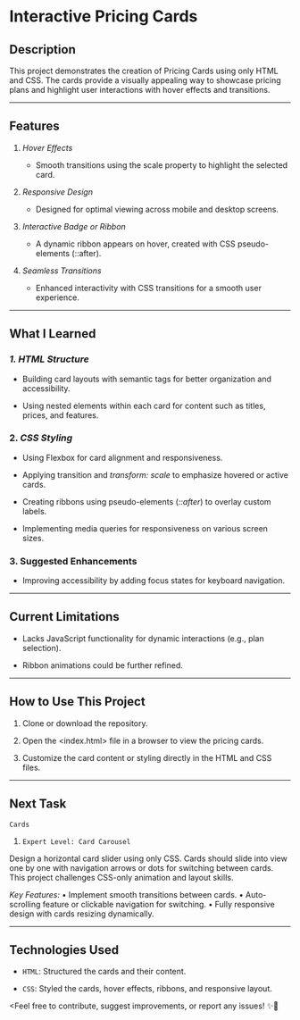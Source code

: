 # Interactive Pricing Cards

## **Description** 

This project demonstrates the creation of Pricing Cards using only HTML and CSS. The cards provide a visually appealing way to showcase pricing plans and highlight user interactions with hover effects and transitions.


---


## **Features**  

1. *Hover Effects*
   
   - Smooth transitions using the scale property to highlight the selected card.

2. *Responsive Design*
   
   -  Designed for optimal viewing across mobile and desktop screens.

3. *Interactive Badge or Ribbon*

   - A dynamic ribbon appears on hover, created with CSS pseudo-elements (::after).

4. *Seamless Transitions*

   - Enhanced interactivity with CSS transitions for a smooth user experience.


---


## **What I Learned**  

### *1. HTML Structure*

   - Building card layouts with semantic tags for better organization and accessibility.

   - Using nested elements within each card for content such as titles, prices, and features.

### 2. *CSS Styling*  

   - Using Flexbox for card alignment and responsiveness.

   - Applying transition and *transform: scale* to emphasize hovered or active cards.

   - Creating ribbons using pseudo-elements (*::after*) to overlay custom labels.

   - Implementing media queries for responsiveness on various screen sizes.

### 3. **Suggested Enhancements** 

-  Improving accessibility by adding focus states for keyboard navigation.


---


## **Current Limitations**

- Lacks JavaScript functionality for dynamic interactions (e.g., plan selection).

- Ribbon animations could be further refined.


---


## **How to Use This Project**

1. Clone or download the repository.

2. Open the <index.html> file in a browser to view the pricing cards.
   
3. Customize the card content or styling directly in the HTML and CSS files.


---


## **Next Task**

`Cards`

1. `Expert Level: Card Carousel`

<Description>
Design a horizontal card slider using only CSS. Cards should slide into view one by one with navigation arrows or dots for switching between cards. This project challenges CSS-only animation and layout skills.

*Key Features:*
•	Implement smooth transitions between cards.
•	Auto-scrolling feature or clickable navigation for switching.
•	Fully responsive design with cards resizing dynamically.


---


## **Technologies Used**

- `HTML`: Structured the cards and their content.

- `CSS`:  Styled the cards, hover effects, ribbons, and responsive layout.


<Feel free to contribute, suggest improvements, or report any issues! ✨🚀